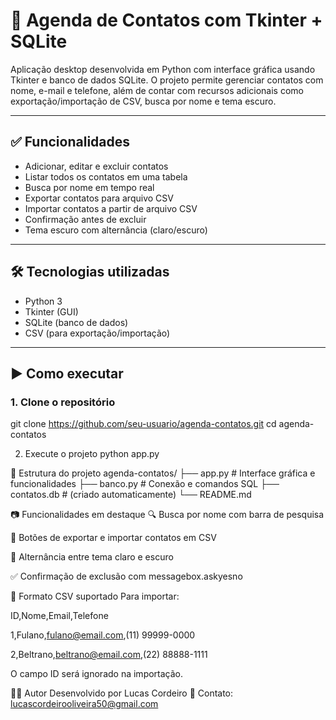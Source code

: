 # 📇 Agenda de Contatos com Tkinter + SQLite

Aplicação desktop desenvolvida em Python com interface gráfica usando Tkinter e banco de dados SQLite. O projeto permite gerenciar contatos com nome, e-mail e telefone, além de contar com recursos adicionais como exportação/importação de CSV, busca por nome e tema escuro.

---

## ✅ Funcionalidades

- Adicionar, editar e excluir contatos
- Listar todos os contatos em uma tabela
- Busca por nome em tempo real
- Exportar contatos para arquivo CSV
- Importar contatos a partir de arquivo CSV
- Confirmação antes de excluir
- Tema escuro com alternância (claro/escuro)

---

## 🛠 Tecnologias utilizadas

- Python 3
- Tkinter (GUI)
- SQLite (banco de dados)
- CSV (para exportação/importação)

---

## ▶️ Como executar

### 1. Clone o repositório
git clone https://github.com/seu-usuario/agenda-contatos.git
cd agenda-contatos

2. Execute o projeto
python app.py

🧠 Estrutura do projeto
agenda-contatos/
├── app.py          # Interface gráfica e funcionalidades
├── banco.py        # Conexão e comandos SQL
├── contatos.db     # (criado automaticamente)
└── README.md

📷 Funcionalidades em destaque
🔍 Busca por nome com barra de pesquisa

🔄 Botões de exportar e importar contatos em CSV

🔁 Alternância entre tema claro e escuro

✅ Confirmação de exclusão com messagebox.askyesno

📂 Formato CSV suportado
Para importar:

ID,Nome,Email,Telefone

1,Fulano,fulano@email.com,(11) 99999-0000

2,Beltrano,beltrano@email.com,(22) 88888-1111

O campo ID será ignorado na importação.

👨‍💻 Autor
Desenvolvido por Lucas Cordeiro
📧 Contato: lucascordeirooliveira50@gmail.com

